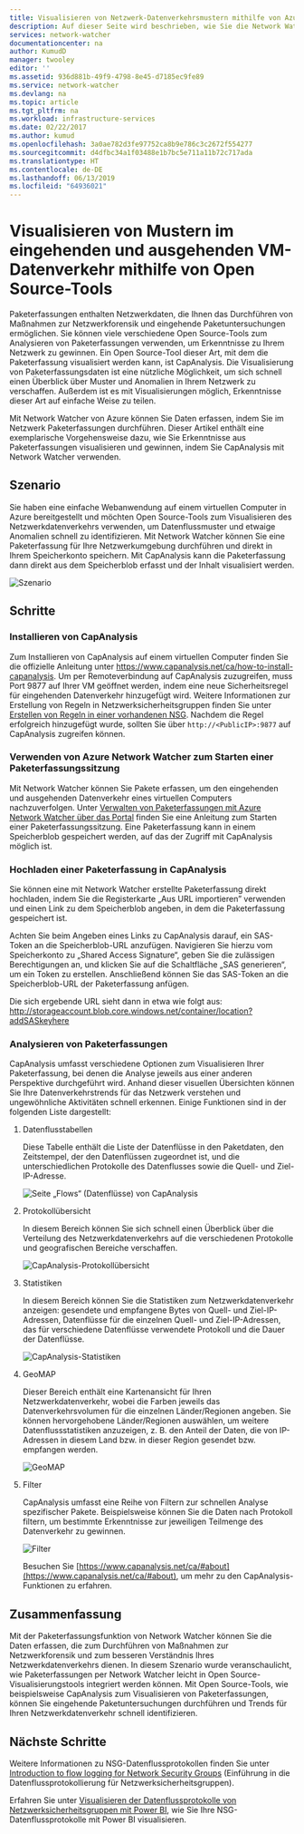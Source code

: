 ```yaml
---
title: Visualisieren von Netzwerk-Datenverkehrsmustern mithilfe von Azure Network Watcher und Open Source-Tools | Microsoft-Dokumentation
description: Auf dieser Seite wird beschrieben, wie Sie die Network Watcher-Paketerfassung mit CapAnalysis zum Visualisieren von Mustern im eingehenden und ausgehenden VM-Datenverkehr verwenden.
services: network-watcher
documentationcenter: na
author: KumudD
manager: twooley
editor: ''
ms.assetid: 936d881b-49f9-4798-8e45-d7185ec9fe89
ms.service: network-watcher
ms.devlang: na
ms.topic: article
ms.tgt_pltfrm: na
ms.workload: infrastructure-services
ms.date: 02/22/2017
ms.author: kumud
ms.openlocfilehash: 3a0ae782d3fe97752ca8b9e786c3c2672f554277
ms.sourcegitcommit: d4dfbc34a1f03488e1b7bc5e711a11b72c717ada
ms.translationtype: HT
ms.contentlocale: de-DE
ms.lasthandoff: 06/13/2019
ms.locfileid: "64936021"
---
```

# <a name="visualize-network-traffic-patterns-to-and-from-your-vms-using-open-source-tools"></a>Visualisieren von Mustern im eingehenden und ausgehenden VM-Datenverkehr mithilfe von Open Source-Tools

Paketerfassungen enthalten Netzwerkdaten, die Ihnen das Durchführen von Maßnahmen zur Netzwerkforensik und eingehende Paketuntersuchungen ermöglichen. Sie können viele verschiedene Open Source-Tools zum Analysieren von Paketerfassungen verwenden, um Erkenntnisse zu Ihrem Netzwerk zu gewinnen. Ein Open Source-Tool dieser Art, mit dem die Paketerfassung visualisiert werden kann, ist CapAnalysis. Die Visualisierung von Paketerfassungsdaten ist eine nützliche Möglichkeit, um sich schnell einen Überblick über Muster und Anomalien in Ihrem Netzwerk zu verschaffen. Außerdem ist es mit Visualisierungen möglich, Erkenntnisse dieser Art auf einfache Weise zu teilen.

Mit Network Watcher von Azure können Sie Daten erfassen, indem Sie im Netzwerk Paketerfassungen durchführen. Dieser Artikel enthält eine exemplarische Vorgehensweise dazu, wie Sie Erkenntnisse aus Paketerfassungen visualisieren und gewinnen, indem Sie CapAnalysis mit Network Watcher verwenden.

## <a name="scenario"></a>Szenario

Sie haben eine einfache Webanwendung auf einem virtuellen Computer in Azure bereitgestellt und möchten Open Source-Tools zum Visualisieren des Netzwerkdatenverkehrs verwenden, um Datenflussmuster und etwaige Anomalien schnell zu identifizieren. Mit Network Watcher können Sie eine Paketerfassung für Ihre Netzwerkumgebung durchführen und direkt in Ihrem Speicherkonto speichern. Mit CapAnalysis kann die Paketerfassung dann direkt aus dem Speicherblob erfasst und der Inhalt visualisiert werden.

![Szenario][1]

## <a name="steps"></a>Schritte

### <a name="install-capanalysis"></a>Installieren von CapAnalysis

Zum Installieren von CapAnalysis auf einem virtuellen Computer finden Sie die offizielle Anleitung unter https://www.capanalysis.net/ca/how-to-install-capanalysis.
Um per Remoteverbindung auf CapAnalysis zuzugreifen, muss Port 9877 auf Ihrer VM geöffnet werden, indem eine neue Sicherheitsregel für eingehenden Datenverkehr hinzugefügt wird. Weitere Informationen zur Erstellung von Regeln in Netzwerksicherheitsgruppen finden Sie unter [Erstellen von Regeln in einer vorhandenen NSG](../virtual-network/manage-network-security-group.md#create-a-security-rule). Nachdem die Regel erfolgreich hinzugefügt wurde, sollten Sie über `http://<PublicIP>:9877` auf CapAnalysis zugreifen können.

### <a name="use-azure-network-watcher-to-start-a-packet-capture-session"></a>Verwenden von Azure Network Watcher zum Starten einer Paketerfassungssitzung

Mit Network Watcher können Sie Pakete erfassen, um den eingehenden und ausgehenden Datenverkehr eines virtuellen Computers nachzuverfolgen. Unter [Verwalten von Paketerfassungen mit Azure Network Watcher über das Portal](network-watcher-packet-capture-manage-portal.md) finden Sie eine Anleitung zum Starten einer Paketerfassungssitzung. Eine Paketerfassung kann in einem Speicherblob gespeichert werden, auf das der Zugriff mit CapAnalysis möglich ist.

### <a name="upload-a-packet-capture-to-capanalysis"></a>Hochladen einer Paketerfassung in CapAnalysis
Sie können eine mit Network Watcher erstellte Paketerfassung direkt hochladen, indem Sie die Registerkarte „Aus URL importieren” verwenden und einen Link zu dem Speicherblob angeben, in dem die Paketerfassung gespeichert ist.

Achten Sie beim Angeben eines Links zu CapAnalysis darauf, ein SAS-Token an die Speicherblob-URL anzufügen.  Navigieren Sie hierzu vom Speicherkonto zu „Shared Access Signature“, geben Sie die zulässigen Berechtigungen an, und klicken Sie auf die Schaltfläche „SAS generieren“, um ein Token zu erstellen. Anschließend können Sie das SAS-Token an die Speicherblob-URL der Paketerfassung anfügen.

Die sich ergebende URL sieht dann in etwa wie folgt aus: http://storageaccount.blob.core.windows.net/container/location?addSASkeyhere


### <a name="analyzing-packet-captures"></a>Analysieren von Paketerfassungen

CapAnalysis umfasst verschiedene Optionen zum Visualisieren Ihrer Paketerfassung, bei denen die Analyse jeweils aus einer anderen Perspektive durchgeführt wird. Anhand dieser visuellen Übersichten können Sie Ihre Datenverkehrstrends für das Netzwerk verstehen und ungewöhnliche Aktivitäten schnell erkennen. Einige Funktionen sind in der folgenden Liste dargestellt:

1. Datenflusstabellen

    Diese Tabelle enthält die Liste der Datenflüsse in den Paketdaten, den Zeitstempel, der den Datenflüssen zugeordnet ist, und die unterschiedlichen Protokolle des Datenflusses sowie die Quell- und Ziel-IP-Adresse.

    ![Seite „Flows“ (Datenflüsse) von CapAnalysis][5]

1. Protokollübersicht

    In diesem Bereich können Sie sich schnell einen Überblick über die Verteilung des Netzwerkdatenverkehrs auf die verschiedenen Protokolle und geografischen Bereiche verschaffen.

    ![CapAnalysis-Protokollübersicht][6]

1. Statistiken

    In diesem Bereich können Sie die Statistiken zum Netzwerkdatenverkehr anzeigen: gesendete und empfangene Bytes von Quell- und Ziel-IP-Adressen, Datenflüsse für die einzelnen Quell- und Ziel-IP-Adressen, das für verschiedene Datenflüsse verwendete Protokoll und die Dauer der Datenflüsse.

    ![CapAnalysis-Statistiken][7]

1. GeoMAP

    Dieser Bereich enthält eine Kartenansicht für Ihren Netzwerkdatenverkehr, wobei die Farben jeweils das Datenverkehrsvolumen für die einzelnen Länder/Regionen angeben. Sie können hervorgehobene Länder/Regionen auswählen, um weitere Datenflussstatistiken anzuzeigen, z. B. den Anteil der Daten, die von IP-Adressen in diesem Land bzw. in dieser Region gesendet bzw. empfangen werden.

    ![GeoMAP][8]

1. Filter

    CapAnalysis umfasst eine Reihe von Filtern zur schnellen Analyse spezifischer Pakete. Beispielsweise können Sie die Daten nach Protokoll filtern, um bestimmte Erkenntnisse zur jeweiligen Teilmenge des Datenverkehr zu gewinnen.

    ![Filter][11]

    Besuchen Sie [https://www.capanalysis.net/ca/#about](https://www.capanalysis.net/ca/#about), um mehr zu den CapAnalysis-Funktionen zu erfahren.

## <a name="conclusion"></a>Zusammenfassung

Mit der Paketerfassungsfunktion von Network Watcher können Sie die Daten erfassen, die zum Durchführen von Maßnahmen zur Netzwerkforensik und zum besseren Verständnis Ihres Netzwerkdatenverkehrs dienen. In diesem Szenario wurde veranschaulicht, wie Paketerfassungen per Network Watcher leicht in Open Source-Visualisierungstools integriert werden können. Mit Open Source-Tools, wie beispielsweise CapAnalysis zum Visualisieren von Paketerfassungen, können Sie eingehende Paketuntersuchungen durchführen und Trends für Ihren Netzwerkdatenverkehr schnell identifizieren.

## <a name="next-steps"></a>Nächste Schritte

Weitere Informationen zu NSG-Datenflussprotokollen finden Sie unter [Introduction to flow logging for Network Security Groups](network-watcher-nsg-flow-logging-overview.md) (Einführung in die Datenflussprotokollierung für Netzwerksicherheitsgruppen).

Erfahren Sie unter [Visualisieren der Datenflussprotokolle von Netzwerksicherheitsgruppen mit Power BI](network-watcher-visualize-nsg-flow-logs-power-bi.md), wie Sie Ihre NSG-Datenflussprotokolle mit Power BI visualisieren.
<!--Image references-->

[1]: ./media/network-watcher-using-open-source-tools/figure1.png
[2]: ./media/network-watcher-using-open-source-tools/figure2.png
[3]: ./media/network-watcher-using-open-source-tools/figure3.png
[4]: ./media/network-watcher-using-open-source-tools/figure4.png
[5]: ./media/network-watcher-using-open-source-tools/figure5.png
[6]: ./media/network-watcher-using-open-source-tools/figure6.png
[7]: ./media/network-watcher-using-open-source-tools/figure7.png
[8]: ./media/network-watcher-using-open-source-tools/figure8.png
[9]: ./media/network-watcher-using-open-source-tools/figure9.png
[10]: ./media/network-watcher-using-open-source-tools/figure10.png
[11]: ./media/network-watcher-using-open-source-tools/figure11.png
